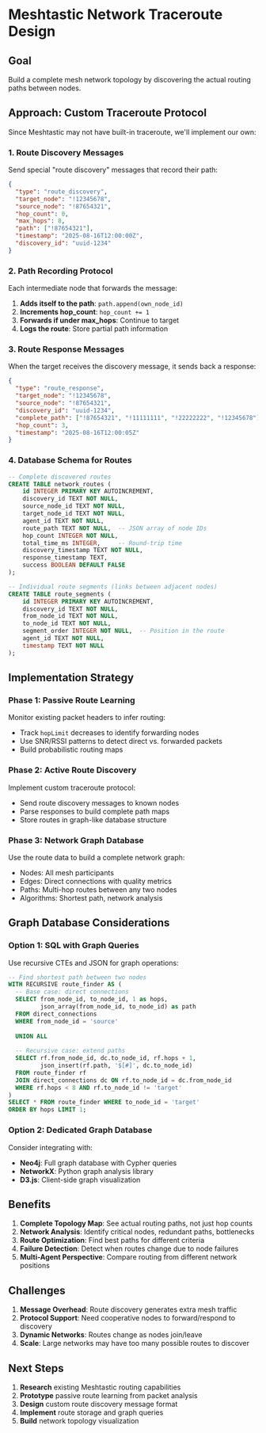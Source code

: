 # Meshtastic Network Traceroute Design

## Goal
Build a complete mesh network topology by discovering the actual routing paths between nodes.

## Approach: Custom Traceroute Protocol

Since Meshtastic may not have built-in traceroute, we'll implement our own:

### 1. Route Discovery Messages

Send special "route discovery" messages that record their path:

```json
{
  "type": "route_discovery",
  "target_node": "!12345678",
  "source_node": "!87654321", 
  "hop_count": 0,
  "max_hops": 8,
  "path": ["!87654321"],
  "timestamp": "2025-08-16T12:00:00Z",
  "discovery_id": "uuid-1234"
}
```

### 2. Path Recording Protocol

Each intermediate node that forwards the message:
1. **Adds itself to the path**: `path.append(own_node_id)`
2. **Increments hop_count**: `hop_count += 1`
3. **Forwards if under max_hops**: Continue to target
4. **Logs the route**: Store partial path information

### 3. Route Response Messages

When the target receives the discovery message, it sends back a response:

```json
{
  "type": "route_response",
  "target_node": "!12345678",
  "source_node": "!87654321",
  "discovery_id": "uuid-1234", 
  "complete_path": ["!87654321", "!11111111", "!22222222", "!12345678"],
  "hop_count": 3,
  "timestamp": "2025-08-16T12:00:05Z"
}
```

### 4. Database Schema for Routes

```sql
-- Complete discovered routes
CREATE TABLE network_routes (
    id INTEGER PRIMARY KEY AUTOINCREMENT,
    discovery_id TEXT NOT NULL,
    source_node_id TEXT NOT NULL,
    target_node_id TEXT NOT NULL,
    agent_id TEXT NOT NULL,
    route_path TEXT NOT NULL,  -- JSON array of node IDs
    hop_count INTEGER NOT NULL,
    total_time_ms INTEGER,     -- Round-trip time
    discovery_timestamp TEXT NOT NULL,
    response_timestamp TEXT,
    success BOOLEAN DEFAULT FALSE
);

-- Individual route segments (links between adjacent nodes)
CREATE TABLE route_segments (
    id INTEGER PRIMARY KEY AUTOINCREMENT,
    discovery_id TEXT NOT NULL,
    from_node_id TEXT NOT NULL,
    to_node_id TEXT NOT NULL,
    segment_order INTEGER NOT NULL,  -- Position in the route
    agent_id TEXT NOT NULL,
    timestamp TEXT NOT NULL
);
```

## Implementation Strategy

### Phase 1: Passive Route Learning
Monitor existing packet headers to infer routing:
- Track `hopLimit` decreases to identify forwarding nodes
- Use SNR/RSSI patterns to detect direct vs. forwarded packets
- Build probabilistic routing maps

### Phase 2: Active Route Discovery  
Implement custom traceroute protocol:
- Send route discovery messages to known nodes
- Parse responses to build complete path maps
- Store routes in graph-like database structure

### Phase 3: Network Graph Database
Use the route data to build a complete network graph:
- Nodes: All mesh participants
- Edges: Direct connections with quality metrics
- Paths: Multi-hop routes between any two nodes
- Algorithms: Shortest path, network analysis

## Graph Database Considerations

### Option 1: SQL with Graph Queries
Use recursive CTEs and JSON for graph operations:

```sql
-- Find shortest path between two nodes
WITH RECURSIVE route_finder AS (
  -- Base case: direct connections
  SELECT from_node_id, to_node_id, 1 as hops, 
         json_array(from_node_id, to_node_id) as path
  FROM direct_connections 
  WHERE from_node_id = 'source'
  
  UNION ALL
  
  -- Recursive case: extend paths
  SELECT rf.from_node_id, dc.to_node_id, rf.hops + 1,
         json_insert(rf.path, '$[#]', dc.to_node_id)
  FROM route_finder rf
  JOIN direct_connections dc ON rf.to_node_id = dc.from_node_id
  WHERE rf.hops < 8 AND rf.to_node_id != 'target'
)
SELECT * FROM route_finder WHERE to_node_id = 'target'
ORDER BY hops LIMIT 1;
```

### Option 2: Dedicated Graph Database
Consider integrating with:
- **Neo4j**: Full graph database with Cypher queries
- **NetworkX**: Python graph analysis library
- **D3.js**: Client-side graph visualization

## Benefits

1. **Complete Topology Map**: See actual routing paths, not just hop counts
2. **Network Analysis**: Identify critical nodes, redundant paths, bottlenecks  
3. **Route Optimization**: Find best paths for different criteria
4. **Failure Detection**: Detect when routes change due to node failures
5. **Multi-Agent Perspective**: Compare routing from different network positions

## Challenges

1. **Message Overhead**: Route discovery generates extra mesh traffic
2. **Protocol Support**: Need cooperative nodes to forward/respond to discovery
3. **Dynamic Networks**: Routes change as nodes join/leave
4. **Scale**: Large networks may have too many possible routes to discover

## Next Steps

1. **Research** existing Meshtastic routing capabilities
2. **Prototype** passive route learning from packet analysis  
3. **Design** custom route discovery message format
4. **Implement** route storage and graph queries
5. **Build** network topology visualization